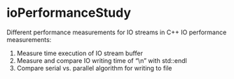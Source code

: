 # ioPerformanceStudy
Different performance measurements for IO streams in C++
IO performance measurements:
 1. Measure time execution of IO stream buffer
 2. Measure and compare IO writing time of “\n” with std::endl
 3. Compare serial vs. parallel algorithm for writing to file
